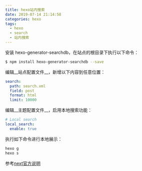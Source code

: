 ```yaml
---
title: hexo站内搜索
date: 2019-07-14 21:14:58
categories: hexo
tags:
  - hexo
  - search
  - 站内搜索
---
```


安装 hexo-generator-searchdb，在站点的根目录下执行以下命令：
```bash
$ npm install hexo-generator-searchdb --save
```
编辑__站点配置文件__，新增以下内容到任意位置：
```yml
search:
  path: search.xml
  field: post
  format: html
  limit: 10000
```
编辑__主题配置文件__，启用本地搜索功能：
```yml
# Local search
local_search:
  enable: true
```
执行如下命令进行本地展示：
```bash
hexo g
hexo s
```
参考[next官方说明](https://theme-next.iissnan.com/third-party-services.html)
